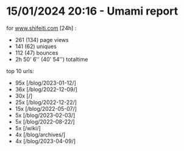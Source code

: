 # 15/01/2024 20:16 - Umami report
for www.shifeiti.com [24h] :

 - 261 (134) page views
 - 141 (62) uniques
 - 112 (47) bounces
 - 2h 50' 6'' (40' 54'') totaltime


top 10 urls:
 - 95x [/blog/2023-01-12/]
 - 36x [/blog/2022-12-09/]
 - 30x [/]
 - 25x [/blog/2022-12-22/]
 - 15x [/blog/2022-05-07/]
 - 5x [/blog/2023-02-03/]
 - 5x [/blog/2022-08-22/]
 - 5x [/wiki/]
 - 4x [/blog/archives/]
 - 4x [/blog/2023-04-09/]


